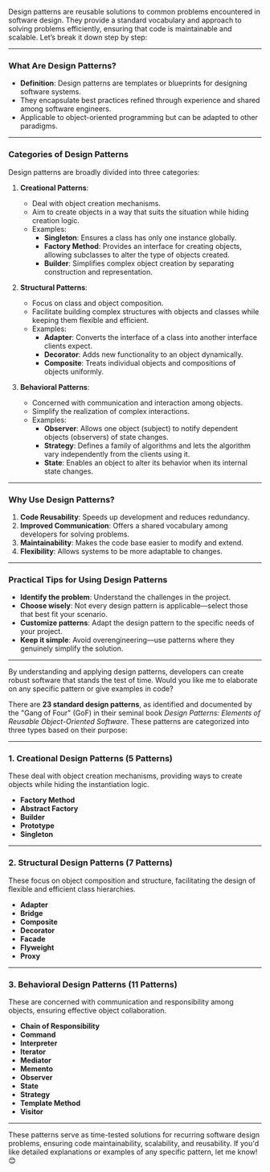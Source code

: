 Design patterns are reusable solutions to common problems encountered in software design. They provide a standard vocabulary and approach to solving problems efficiently, ensuring that code is maintainable and scalable. Let’s break it down step by step:

---

### **What Are Design Patterns?**
- **Definition**: Design patterns are templates or blueprints for designing software systems.
- They encapsulate best practices refined through experience and shared among software engineers.
- Applicable to object-oriented programming but can be adapted to other paradigms.

---

### **Categories of Design Patterns**
Design patterns are broadly divided into three categories:

1. **Creational Patterns**:
   - Deal with object creation mechanisms.
   - Aim to create objects in a way that suits the situation while hiding creation logic.
   - Examples:
     - **Singleton**: Ensures a class has only one instance globally.
     - **Factory Method**: Provides an interface for creating objects, allowing subclasses to alter the type of objects created.
     - **Builder**: Simplifies complex object creation by separating construction and representation.
   
2. **Structural Patterns**:
   - Focus on class and object composition.
   - Facilitate building complex structures with objects and classes while keeping them flexible and efficient.
   - Examples:
     - **Adapter**: Converts the interface of a class into another interface clients expect.
     - **Decorator**: Adds new functionality to an object dynamically.
     - **Composite**: Treats individual objects and compositions of objects uniformly.
   
3. **Behavioral Patterns**:
   - Concerned with communication and interaction among objects.
   - Simplify the realization of complex interactions.
   - Examples:
     - **Observer**: Allows one object (subject) to notify dependent objects (observers) of state changes.
     - **Strategy**: Defines a family of algorithms and lets the algorithm vary independently from the clients using it.
     - **State**: Enables an object to alter its behavior when its internal state changes.

---

### **Why Use Design Patterns?**
1. **Code Reusability**: Speeds up development and reduces redundancy.
2. **Improved Communication**: Offers a shared vocabulary among developers for solving problems.
3. **Maintainability**: Makes the code base easier to modify and extend.
4. **Flexibility**: Allows systems to be more adaptable to changes.

---

### **Practical Tips for Using Design Patterns**
- **Identify the problem**: Understand the challenges in the project.
- **Choose wisely**: Not every design pattern is applicable—select those that best fit your scenario.
- **Customize patterns**: Adapt the design pattern to the specific needs of your project.
- **Keep it simple**: Avoid overengineering—use patterns where they genuinely simplify the solution.

---

By understanding and applying design patterns, developers can create robust software that stands the test of time. Would you like me to elaborate on any specific pattern or give examples in code?

There are **23 standard design patterns**, as identified and documented by the "Gang of Four" (GoF) in their seminal book *Design Patterns: Elements of Reusable Object-Oriented Software*. These patterns are categorized into three types based on their purpose:

---

### **1. Creational Design Patterns** (5 Patterns)
These deal with object creation mechanisms, providing ways to create objects while hiding the instantiation logic.

- **Factory Method**
- **Abstract Factory**
- **Builder**
- **Prototype**
- **Singleton**

---

### **2. Structural Design Patterns** (7 Patterns)
These focus on object composition and structure, facilitating the design of flexible and efficient class hierarchies.

- **Adapter**
- **Bridge**
- **Composite**
- **Decorator**
- **Facade**
- **Flyweight**
- **Proxy**

---

### **3. Behavioral Design Patterns** (11 Patterns)
These are concerned with communication and responsibility among objects, ensuring effective object collaboration.

- **Chain of Responsibility**
- **Command**
- **Interpreter**
- **Iterator**
- **Mediator**
- **Memento**
- **Observer**
- **State**
- **Strategy**
- **Template Method**
- **Visitor**

---

These patterns serve as time-tested solutions for recurring software design problems, ensuring code maintainability, scalability, and reusability. If you'd like detailed explanations or examples of any specific pattern, let me know! 😊
